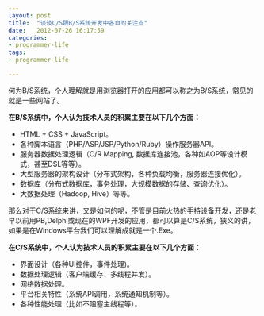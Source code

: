 ```yaml
---
layout: post
title:  "谈谈C/S跟B/S系统开发中各自的关注点"
date:   2012-07-26 16:17:59
categories: 
- programmer-life 
tags:
- programmer-life

---
```


何为B/S系统，个人理解就是用浏览器打开的应用都可以称之为B/S系统，常见的就是一些网站了。

**在B/S系统中，个人认为技术人员的积累主要在以下几个方面：**

*   HTML + CSS + JavaScript。
*   各种脚本语言（PHP/ASP/JSP/Python/Ruby）操作服务器API。
*   服务器数据处理逻辑（O/R Mapping, 数据库连接池，各种如AOP等设计模式，甚至DSL等等）。
*   大型服务器的架构设计（分布式架构，各种负载均衡，服务器连接优化）。
*   数据库（分布式数据库，事务处理，大规模数据的存储、查询优化）。
*   大数据处理（Hadoop, Hive）等等。

那么对于C/S系统来讲，又是如何的呢，不管是目前火热的手持设备开发，还是老早以前用PB,Delphi或现在的WPF开发的应用，都可以算是C/S系统，狭义的讲，如果是在Windows平台我们可以理解成就是一个.Exe。

**在C/S系统中，个人认为技术人员的积累主要在以下几个方面：**

*   界面设计（各种UI控件，事件处理)。
*   数据处理逻辑（客户端缓存、多线程并发）。
*   网络数据处理。
*   平台相关特性（系统API调用，系统通知机制等）。
*   各种性能处理（比如不阻塞主线程等）。
